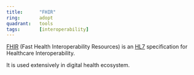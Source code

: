 ```yaml
---
title:      "FHIR"
ring:       adopt
quadrant:   tools
tags:       [interoperability]
---
```


[FHIR](https://www.fhir.org/) (Fast Health Interoperability Resources) is an [HL7](https://www.hl7.org/index.cfm) specification for Healthcare Interoperability.

It is used extensively in digital health ecosystem.